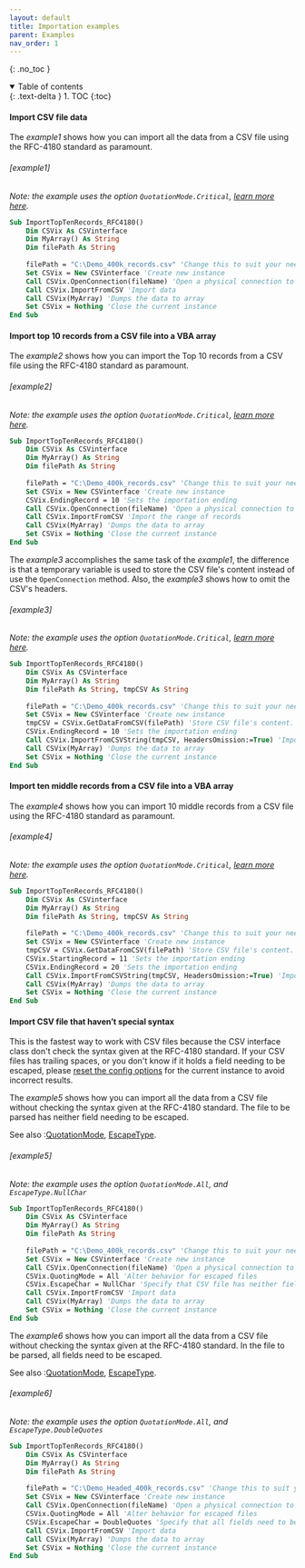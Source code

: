 ```yaml
---
layout: default
title: Importation examples
parent: Examples
nav_order: 1
---
```


{: .no_toc }

<details open markdown="block">
  <summary>
    Table of contents
  </summary>
  {: .text-delta }
1. TOC
{:toc}
</details>

#### Import CSV file data

The *example1* shows how you can import all the data from a CSV file using the RFC-4180 standard as paramount. 

###### [example1]
*Note: the example uses the option `QuotationMode.Critical`, [learn more here](https://ws-garcia.github.io/VBA-CSV-interface/api/enumerations/quotationmode.html).*
```vb
Sub ImportTopTenRecords_RFC4180()
	Dim CSVix As CSVinterface
	Dim MyArray() As String
	Dim filePath As String
	
	filePath = "C:\Demo_400k_records.csv" 'Change this to suit your needs
	Set CSVix = New CSVinterface 'Create new instance
	Call CSVix.OpenConnection(fileName) 'Open a physical connection to the CSV file
	Call CSVix.ImportFromCSV 'Import data
	Call CSVix(MyArray) 'Dumps the data to array
	Set CSVix = Nothing 'Close the current instance
End Sub
```

#### Import top 10 records from a CSV file into a VBA array 

The *example2* shows how you can import the Top 10 records from a CSV file using the RFC-4180 standard as paramount.

###### [example2]
*Note: the example uses the option `QuotationMode.Critical`, [learn more here](https://ws-garcia.github.io/VBA-CSV-interface/api/enumerations/quotationmode.html).*
```vb
Sub ImportTopTenRecords_RFC4180()
	Dim CSVix As CSVinterface
	Dim MyArray() As String
	Dim filePath As String
	
	filePath = "C:\Demo_400k_records.csv" 'Change this to suit your needs
	Set CSVix = New CSVinterface 'Create new instance
	CSVix.EndingRecord = 10 'Sets the importation ending
	Call CSVix.OpenConnection(fileName) 'Open a physical connection to the CSV file
	Call CSVix.ImportFromCSV 'Import the range of records
	Call CSVix(MyArray) 'Dumps the data to array
	Set CSVix = Nothing 'Close the current instance
End Sub
```
The *example3* accomplishes the same task of the *example1*, the difference is that a temporary variable is used to store the CSV file's content instead of use the `OpenConnection` method. Also, the *example3* shows how to omit the CSV's headers.

###### [example3]
*Note: the example uses the option `QuotationMode.Critical`, [learn more here](https://ws-garcia.github.io/VBA-CSV-interface/api/enumerations/quotationmode.html).*
```vb
Sub ImportTopTenRecords_RFC4180()
	Dim CSVix As CSVinterface
	Dim MyArray() As String
	Dim filePath As String, tmpCSV As String
	
	filePath = "C:\Demo_400k_records.csv" 'Change this to suit your needs
	Set CSVix = New CSVinterface 'Create new instance
	tmpCSV = CSVix.GetDataFromCSV(filePath) 'Store CSV file's content.
	CSVix.EndingRecord = 10 'Sets the importation ending
	Call CSVix.ImportFromCSVString(tmpCSV, HeadersOmission:=True) 'Import the range of records omitting the headers
	Call CSVix(MyArray) 'Dumps the data to array
	Set CSVix = Nothing 'Close the current instance
End Sub
```

#### Import ten middle records from a CSV file into a VBA array 
The *example4* shows how you can import 10 middle records from a CSV file using the RFC-4180 standard as paramount.

###### [example4]
*Note: the example uses the option `QuotationMode.Critical`, [learn more here](https://ws-garcia.github.io/VBA-CSV-interface/api/enumerations/quotationmode.html).*
```vb
Sub ImportTopTenRecords_RFC4180()
	Dim CSVix As CSVinterface
	Dim MyArray() As String
	Dim filePath As String, tmpCSV As String
	
	filePath = "C:\Demo_400k_records.csv" 'Change this to suit your needs
	Set CSVix = New CSVinterface 'Create new instance
	tmpCSV = CSVix.GetDataFromCSV(filePath) 'Store CSV file's content.
	CSVix.StartingRecord = 11 'Sets the importation ending
	CSVix.EndingRecord = 20 'Sets the importation ending
	Call CSVix.ImportFromCSVString(tmpCSV, HeadersOmission:=True) 'Import the range of records omitting the headers
	Call CSVix(MyArray) 'Dumps the data to array
	Set CSVix = Nothing 'Close the current instance
End Sub
```

#### Import CSV file that haven’t special syntax

This is the fastest way to work with CSV files because the CSV interface class don't check the syntax given at the RFC-4180 standard. If your CSV files has trailing spaces, or you don't know if it holds a field needing to be escaped, please [reset the config options](https://ws-garcia.github.io/VBA-CSV-interface/api/methods/resettodefault.html) for the current instance to avoid incorrect results.

The *example5* shows how you can import all the data from a CSV file without checking the syntax given at the RFC-4180 standard. The file to be parsed has neither field needing to be escaped.

See also
:[QuotationMode](https://ws-garcia.github.io/VBA-CSV-interface/api/enumerations/quotationmode.html), [EscapeType](https://ws-garcia.github.io/VBA-CSV-interface/api/enumerations/escapetype.html).
###### [example5]
*Note: the example uses the option `QuotationMode.All`, and `EscapeType.NullChar`*
```vb
Sub ImportTopTenRecords_RFC4180()
	Dim CSVix As CSVinterface
	Dim MyArray() As String
	Dim filePath As String
	
	filePath = "C:\Demo_400k_records.csv" 'Change this to suit your needs
	Set CSVix = New CSVinterface 'Create new instance
	Call CSVix.OpenConnection(fileName) 'Open a physical connection to the CSV file
	CSVix.QuotingMode = All 'Alter behavior for escaped files
	CSVix.EscapeChar = NullChar 'Specify that CSV file has neither field needing to be escaped.
	Call CSVix.ImportFromCSV 'Import data
	Call CSVix(MyArray) 'Dumps the data to array
	Set CSVix = Nothing 'Close the current instance
End Sub
```
The *example6* shows how you can import all the data from a CSV file without checking the syntax given at the RFC-4180 standard. In the file to be parsed, all fields need to be escaped.

See also
:[QuotationMode](https://ws-garcia.github.io/VBA-CSV-interface/api/enumerations/quotationmode.html), [EscapeType](https://ws-garcia.github.io/VBA-CSV-interface/api/enumerations/escapetype.html).
###### [example6]
*Note: the example uses the option `QuotationMode.All`, and `EscapeType.DoubleQuotes`*
```vb
Sub ImportTopTenRecords_RFC4180()
	Dim CSVix As CSVinterface
	Dim MyArray() As String
	Dim filePath As String
	
	filePath = "C:\Demo_Headed_400k_records.csv" 'Change this to suit your needs
	Set CSVix = New CSVinterface 'Create new instance
	Call CSVix.OpenConnection(fileName) 'Open a physical connection to the CSV file
	CSVix.QuotingMode = All 'Alter behavior for escaped files
	CSVix.EscapeChar = DoubleQuotes 'Specify that all fields need to be escaped.
	Call CSVix.ImportFromCSV 'Import data
	Call CSVix(MyArray) 'Dumps the data to array
	Set CSVix = Nothing 'Close the current instance
End Sub
```